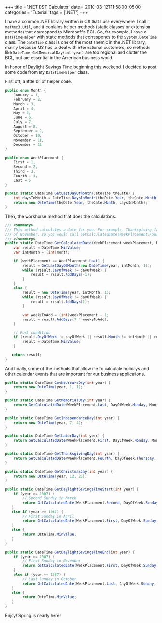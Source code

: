 +++
title = '.NET DST Calculator'
date = 2010-03-12T11:58:00-05:00
categories = 'Tutorial'
tags = ['.NET']
+++

I have a common .NET library written in C# that I use everywhere. I call it `mattmc3.Util`, and it contains helper methods (static classes or extension methods) that correspond to Microsoft's BCL. So, for example, I have a `DateTimeHelper` with static methods that corresponds to the `System.DateTime` class. The `DateTime` class is one of the most anemic in the .NET library, mainly because MS has to deal with international customers, so methods like `DateTime GetMemorialDay(int year)` are too regional and clutter the BCL, but are essential in the American business world.

In honor of Daylight Savings Time beginning this weekend, I decided to post some code from my `DateTimeHelper` class.

First off, a little bit of helper code.

```csharp
public enum Month {
    January = 1,
    February = 2,
    March = 3,
    April = 4,
    May = 5,
    June = 6,
    July = 7,
    August = 8,
    September = 9,
    October = 10,
    November = 11,
    December = 12
}

public enum WeekPlacement {
    First = 1,
    Second = 2,
    Third = 3,
    Fourth = 4,
    Last = 5
}

public static DateTime GetLastDayOfMonth(DateTime theDate) {
    int daysInMonth = DateTime.DaysInMonth(theDate.Year, theDate.Month);
    return new DateTime(theDate.Year, theDate.Month, daysInMonth);
}
```

Then, the workhorse method that does the calculations.

```csharp
/// <summary>
/// This method calculates a date for you. For example, Thanksgiving falls on the 4th Thursday
/// of November, so you would call GetCalculatedDate(WeekPlacement.Fourth, DayOfWeek.Thursday, Month.November, DateTime.Now.Year)
/// </summary>
public static DateTime GetCalculatedDate(WeekPlacement weekPlacement, DayOfWeek dayOfWeek, Month month, int year) {
    var result = DateTime.MinValue;
    var intMonth = (int)month;

    if (weekPlacement == WeekPlacement.Last) {
        result = GetLastDayOfMonth(new DateTime(year, intMonth, 1));
        while (result.DayOfWeek != dayOfWeek) {
            result = result.AddDays(-1);
        }
    }
    else {
        result = new DateTime(year, intMonth, 1);
        while (result.DayOfWeek != dayOfWeek) {
            result = result.AddDays(1);
        }

        var weeksToAdd = (int)weekPlacement - 1;
        result = result.AddDays(7 * weeksToAdd);
    }

    // Post condition
    if (result.DayOfWeek != dayOfWeek || result.Month != intMonth || result.Year != year) {
        result = DateTime.MinValue;
    }

   return result;
}
```

And finally, some of the methods that allow me to calculate holidays and other calendar events that are important for our business applications.

```csharp
public static DateTime GetNewYearsDay(int year) {
    return new DateTime(year, 1, 1);
}

public static DateTime GetMemorialDay(int year) {
    return GetCalculatedDate(WeekPlacement.Last, DayOfWeek.Monday, Month.May, year);
}

public static DateTime GetIndependanceDay(int year) {
    return new DateTime(year, 7, 4);
}

public static DateTime GetLaborDay(int year) {
    return GetCalculatedDate(WeekPlacement.First, DayOfWeek.Monday, Month.September, year);
}

public static DateTime GetThanksgivingDay(int year) {
    return GetCalculatedDate(WeekPlacement.Fourth, DayOfWeek.Thursday, Month.November, year);
}

public static DateTime GetChristmasDay(int year) {
    return new DateTime(year, 12, 25);
}

public static DateTime GetDaylightSavingsTimeStart(int year) {
    if (year >= 2007) {
        // Second Sunday in March
        return GetCalculatedDate(WeekPlacement.Second, DayOfWeek.Sunday, Month.March, year);
   }
   else if (year >= 1987) {
        // First Sunday in April
        return GetCalculatedDate(WeekPlacement.First, DayOfWeek.Sunday, Month.April, year);
   }
   else {
        return DateTime.MinValue;
   }
}

public static DateTime GetDaylightSavingsTimeEnd(int year) {
    if (year >= 2007) {
        // First Sunday in November
        return GetCalculatedDate(WeekPlacement.First, DayOfWeek.Sunday, Month.November, year);
    }
    else if (year >= 1987) {
        // Last Sunday in October
        return GetCalculatedDate(WeekPlacement.Last, DayOfWeek.Sunday, Month.October, year);
   }
   else {
        return DateTime.MinValue;
   }
}
```

Enjoy!  Spring is nearly here!
